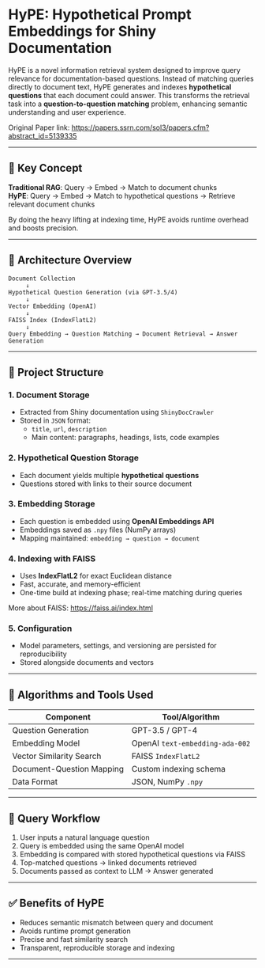 
# HyPE: Hypothetical Prompt Embeddings for Shiny Documentation

HyPE is a novel information retrieval system designed to improve query relevance for documentation-based questions. Instead of matching queries directly to document text, HyPE generates and indexes **hypothetical questions** that each document could answer. This transforms the retrieval task into a **question-to-question matching** problem, enhancing semantic understanding and user experience. 

Original Paper link: https://papers.ssrn.com/sol3/papers.cfm?abstract_id=5139335

---

## 🧠 Key Concept

**Traditional RAG**: Query → Embed → Match to document chunks  
**HyPE**: Query → Embed → Match to hypothetical questions → Retrieve relevant document chunks

By doing the heavy lifting at indexing time, HyPE avoids runtime overhead and boosts precision.

---

## 🔧 Architecture Overview

```
Document Collection
     ↓
Hypothetical Question Generation (via GPT-3.5/4)
     ↓
Vector Embedding (OpenAI)
     ↓
FAISS Index (IndexFlatL2)
     ↓
Query Embedding → Question Matching → Document Retrieval → Answer Generation
```

---

## 📂 Project Structure

### 1. Document Storage

- Extracted from Shiny documentation using `ShinyDocCrawler`
- Stored in `JSON` format:
  - `title`, `url`, `description`
  - Main content: paragraphs, headings, lists, code examples

### 2. Hypothetical Question Storage

- Each document yields multiple **hypothetical questions**
- Questions stored with links to their source document

### 3. Embedding Storage

- Each question is embedded using **OpenAI Embeddings API**
- Embeddings saved as `.npy` files (NumPy arrays)
- Mapping maintained: `embedding → question → document`

### 4. Indexing with FAISS

- Uses **IndexFlatL2** for exact Euclidean distance
- Fast, accurate, and memory-efficient
- One-time build at indexing phase; real-time matching during queries
 
More about FAISS: https://faiss.ai/index.html

### 5. Configuration

- Model parameters, settings, and versioning are persisted for reproducibility
- Stored alongside documents and vectors

---

## 🧮 Algorithms and Tools Used

| Component                     | Tool/Algorithm                  |
|------------------------------|----------------------------------|
| Question Generation           | GPT-3.5 / GPT-4                  |
| Embedding Model               | OpenAI `text-embedding-ada-002` |
| Vector Similarity Search      | FAISS `IndexFlatL2`             |
| Document-Question Mapping     | Custom indexing schema          |
| Data Format                   | JSON, NumPy `.npy`              |

---

## 🚀 Query Workflow

1. User inputs a natural language question
2. Query is embedded using the same OpenAI model
3. Embedding is compared with stored hypothetical questions via FAISS
4. Top-matched questions → linked documents retrieved
5. Documents passed as context to LLM → Answer generated

---

## ✅ Benefits of HyPE

- Reduces semantic mismatch between query and document
- Avoids runtime prompt generation
- Precise and fast similarity search
- Transparent, reproducible storage and indexing

---

